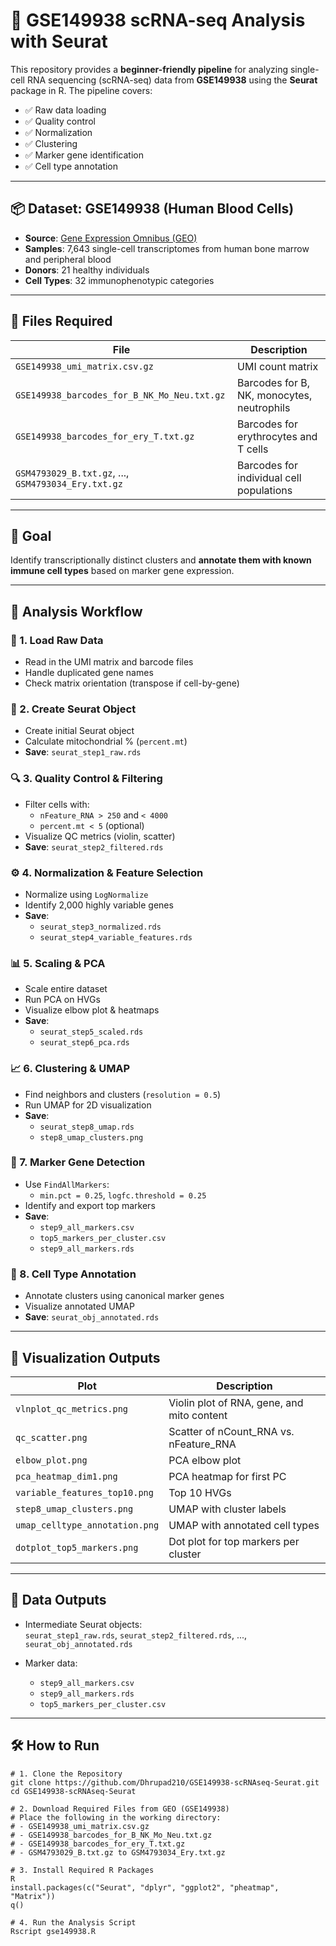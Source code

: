 # 🔬 GSE149938 scRNA-seq Analysis with Seurat

This repository provides a **beginner-friendly pipeline** for analyzing single-cell RNA sequencing (scRNA-seq) data from **GSE149938** using the **Seurat** package in R. The pipeline covers:

- ✅ Raw data loading  
- ✅ Quality control  
- ✅ Normalization  
- ✅ Clustering  
- ✅ Marker gene identification  
- ✅ Cell type annotation  

---

## 📦 Dataset: GSE149938 (Human Blood Cells)

- **Source**: [Gene Expression Omnibus (GEO)](https://www.ncbi.nlm.nih.gov/geo/query/acc.cgi?acc=GSE149938)  
- **Samples**: 7,643 single-cell transcriptomes from human bone marrow and peripheral blood  
- **Donors**: 21 healthy individuals  
- **Cell Types**: 32 immunophenotypic categories  

---

## 📁 Files Required

| File | Description |
|------|-------------|
| `GSE149938_umi_matrix.csv.gz` | UMI count matrix |
| `GSE149938_barcodes_for_B_NK_Mo_Neu.txt.gz` | Barcodes for B, NK, monocytes, neutrophils |
| `GSE149938_barcodes_for_ery_T.txt.gz` | Barcodes for erythrocytes and T cells |
| `GSM4793029_B.txt.gz`, ..., `GSM4793034_Ery.txt.gz` | Barcodes for individual cell populations |

---

## 🎯 Goal

Identify transcriptionally distinct clusters and **annotate them with known immune cell types** based on marker gene expression.

---

## 🔁 Analysis Workflow

### 🧾 1. Load Raw Data
- Read in the UMI matrix and barcode files
- Handle duplicated gene names
- Check matrix orientation (transpose if cell-by-gene)

### 🔧 2. Create Seurat Object
- Create initial Seurat object
- Calculate mitochondrial % (`percent.mt`)
- **Save**: `seurat_step1_raw.rds`

### 🔍 3. Quality Control & Filtering
- Filter cells with:
  - `nFeature_RNA > 250` and `< 4000`
  - `percent.mt < 5` (optional)
- Visualize QC metrics (violin, scatter)
- **Save**: `seurat_step2_filtered.rds`

### ⚙️ 4. Normalization & Feature Selection
- Normalize using `LogNormalize`
- Identify 2,000 highly variable genes
- **Save**:
  - `seurat_step3_normalized.rds`
  - `seurat_step4_variable_features.rds`

### 📊 5. Scaling & PCA
- Scale entire dataset
- Run PCA on HVGs
- Visualize elbow plot & heatmaps
- **Save**:
  - `seurat_step5_scaled.rds`
  - `seurat_step6_pca.rds`

### 📈 6. Clustering & UMAP
- Find neighbors and clusters (`resolution = 0.5`)
- Run UMAP for 2D visualization
- **Save**:
  - `seurat_step8_umap.rds`
  - `step8_umap_clusters.png`

### 🧬 7. Marker Gene Detection
- Use `FindAllMarkers`:
  - `min.pct = 0.25`, `logfc.threshold = 0.25`
- Identify and export top markers
- **Save**:
  - `step9_all_markers.csv`
  - `top5_markers_per_cluster.csv`
  - `step9_all_markers.rds`

### 📌 8. Cell Type Annotation
- Annotate clusters using canonical marker genes
- Visualize annotated UMAP
- **Save**: `seurat_obj_annotated.rds`

---

## 🎨 Visualization Outputs

| Plot | Description |
|------|-------------|
| `vlnplot_qc_metrics.png` | Violin plot of RNA, gene, and mito content |
| `qc_scatter.png` | Scatter of nCount_RNA vs. nFeature_RNA |
| `elbow_plot.png` | PCA elbow plot |
| `pca_heatmap_dim1.png` | PCA heatmap for first PC |
| `variable_features_top10.png` | Top 10 HVGs |
| `step8_umap_clusters.png` | UMAP with cluster labels |
| `umap_celltype_annotation.png` | UMAP with annotated cell types |
| `dotplot_top5_markers.png` | Dot plot for top markers per cluster |

---

## 📁 Data Outputs

- Intermediate Seurat objects:  
  `seurat_step1_raw.rds`, `seurat_step2_filtered.rds`, ..., `seurat_obj_annotated.rds`

- Marker data:
  - `step9_all_markers.csv`
  - `step9_all_markers.rds`
  - `top5_markers_per_cluster.csv`

---

## 🛠️ How to Run

```
# 1. Clone the Repository
git clone https://github.com/Dhrupad210/GSE149938-scRNAseq-Seurat.git
cd GSE149938-scRNAseq-Seurat

# 2. Download Required Files from GEO (GSE149938)
# Place the following in the working directory:
# - GSE149938_umi_matrix.csv.gz
# - GSE149938_barcodes_for_B_NK_Mo_Neu.txt.gz
# - GSE149938_barcodes_for_ery_T.txt.gz
# - GSM4793029_B.txt.gz to GSM4793034_Ery.txt.gz

# 3. Install Required R Packages
R
install.packages(c("Seurat", "dplyr", "ggplot2", "pheatmap", "Matrix"))
q()

# 4. Run the Analysis Script
Rscript gse149938.R
